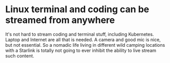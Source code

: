 # Linux terminal and coding can be streamed from anywhere

It's not hard to stream coding and terminal stuff, including Kubernetes. Laptop and Internet are all that is needed. A camera and good mic is nice, but not essential. So a nomadic life living in different wild camping locations with a Starlink is totally not going to ever inhibit the ability to live stream such content.
